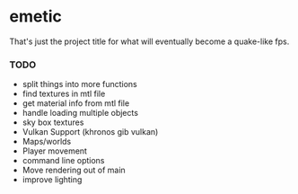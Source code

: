 # emetic
That's just the project title for what will eventually become a quake-like fps.

### TODO
* split things into more functions
* find textures in mtl file
* get material info from mtl file
* handle loading multiple objects
* sky box textures
* Vulkan Support (khronos gib vulkan)
* Maps/worlds
* Player movement
* command line options
* Move rendering out of main
* improve lighting
